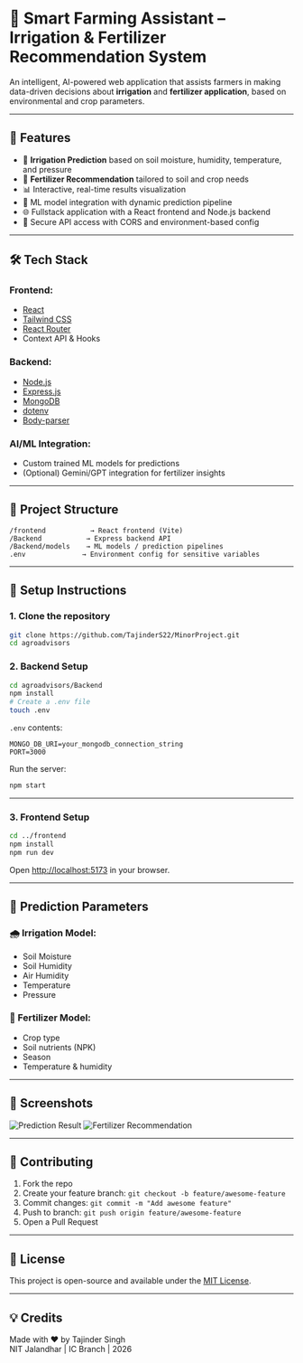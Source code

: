 
# 🌾 Smart Farming Assistant – Irrigation & Fertilizer Recommendation System

An intelligent, AI-powered web application that assists farmers in making data-driven decisions about **irrigation** and **fertilizer application**, based on environmental and crop parameters.

---

## 🚀 Features

- 🌱 **Irrigation Prediction** based on soil moisture, humidity, temperature, and pressure
- 🧪 **Fertilizer Recommendation** tailored to soil and crop needs
- 📊 Interactive, real-time results visualization
- 🤖 ML model integration with dynamic prediction pipeline
- 🌐 Fullstack application with a React frontend and Node.js backend
- 🔐 Secure API access with CORS and environment-based config

---

## 🛠️ Tech Stack

### Frontend:
- [React](https://reactjs.org/)
- [Tailwind CSS](https://tailwindcss.com/)
- [React Router](https://reactrouter.com/)
- Context API & Hooks

### Backend:
- [Node.js](https://nodejs.org/)
- [Express.js](https://expressjs.com/)
- [MongoDB](https://www.mongodb.com/)
- [dotenv](https://www.npmjs.com/package/dotenv)
- [Body-parser](https://www.npmjs.com/package/body-parser)

### AI/ML Integration:
- Custom trained ML models for predictions
- (Optional) Gemini/GPT integration for fertilizer insights

---

## 📂 Project Structure

```
/frontend           → React frontend (Vite)
/Backend           → Express backend API
/Backend/models    → ML models / prediction pipelines
.env              → Environment config for sensitive variables
```

---

## 🔧 Setup Instructions

### 1. Clone the repository
```bash
git clone https://github.com/TajinderS22/MinorProject.git
cd agroadvisors
```

### 2. Backend Setup
```bash
cd agroadvisors/Backend
npm install
# Create a .env file
touch .env
```

`.env` contents:
```
MONGO_DB_URI=your_mongodb_connection_string
PORT=3000
```

Run the server:
```bash
npm start
```

---

### 3. Frontend Setup
```bash
cd ../frontend
npm install
npm run dev
```

Open [http://localhost:5173](http://localhost:5173) in your browser.

---

## 🧠 Prediction Parameters

### 🌧 Irrigation Model:
- Soil Moisture
- Soil Humidity
- Air Humidity
- Temperature
- Pressure

### 🧪 Fertilizer Model:
- Crop type
- Soil nutrients (NPK)
- Season
- Temperature & humidity

---

## 📸 Screenshots

![Prediction Result](./screenshots/prediction.png)
![Fertilizer Recommendation](./screenshots/fertilizer.png)

---

## 🤝 Contributing

1. Fork the repo
2. Create your feature branch: `git checkout -b feature/awesome-feature`
3. Commit changes: `git commit -m "Add awesome feature"`
4. Push to branch: `git push origin feature/awesome-feature`
5. Open a Pull Request

---

## 📃 License

This project is open-source and available under the [MIT License](LICENSE).

---

## 💡 Credits

Made with ❤️ by Tajinder Singh  
NIT Jalandhar | IC Branch | 2026  
